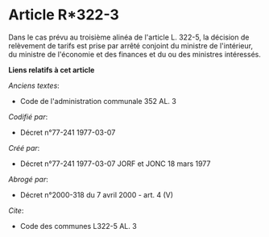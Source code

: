 # Article R*322-3

Dans le cas prévu au troisième alinéa de l'article L. 322-5, la décision de relèvement de tarifs est prise par arrêté
conjoint du ministre de l'intérieur, du ministre de l'économie et des finances et du ou des ministres intéressés.

**Liens relatifs à cet article**

_Anciens textes_:

  - Code de l'administration communale 352 AL. 3

_Codifié par_:

  - Décret n°77-241 1977-03-07

_Créé par_:

  - Décret n°77-241 1977-03-07 JORF et JONC 18 mars 1977

_Abrogé par_:

  - Décret n°2000-318 du 7 avril 2000 - art. 4 (V)

_Cite_:

  - Code des communes L322-5 AL. 3
